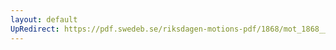 ```yaml
---
layout: default
UpRedirect: https://pdf.swedeb.se/riksdagen-motions-pdf/1868/mot_1868__fk__00028/mot_1868__fk__00028_002.pdf
---
```

